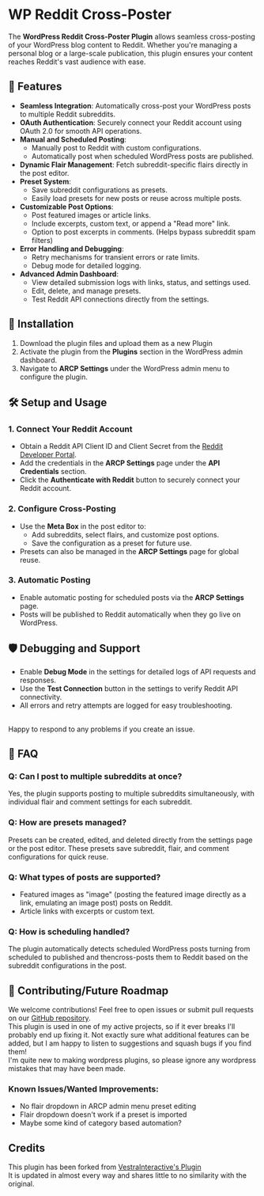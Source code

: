 
# WP Reddit Cross-Poster

The **WordPress Reddit Cross-Poster Plugin** allows seamless cross-posting of your WordPress blog content to Reddit. Whether you're managing a personal blog or a large-scale publication, this plugin ensures your content reaches Reddit's vast audience with ease.

## 🌟 Features

- **Seamless Integration**: Automatically cross-post your WordPress posts to multiple Reddit subreddits.
- **OAuth Authentication**: Securely connect your Reddit account using OAuth 2.0 for smooth API operations.
- **Manual and Scheduled Posting**:
  - Manually post to Reddit with custom configurations.
  - Automatically post when scheduled WordPress posts are published.
- **Dynamic Flair Management**: Fetch subreddit-specific flairs directly in the post editor.
- **Preset System**:
  - Save subreddit configurations as presets.
  - Easily load presets for new posts or reuse across multiple posts.
- **Customizable Post Options**:
  - Post featured images or article links.
  - Include excerpts, custom text, or append a "Read more" link.
  - Option to post excerpts in comments. (Helps bypass subreddit spam filters)
- **Error Handling and Debugging**:
  - Retry mechanisms for transient errors or rate limits.
  - Debug mode for detailed logging.
- **Advanced Admin Dashboard**:
  - View detailed submission logs with links, status, and settings used.
  - Edit, delete, and manage presets.
  - Test Reddit API connections directly from the settings.

## 🚀 Installation

1. Download the plugin files and upload them as a new Plugin
2. Activate the plugin from the **Plugins** section in the WordPress admin dashboard.
3. Navigate to **ARCP Settings** under the WordPress admin menu to configure the plugin.

## 🛠️ Setup and Usage

### 1. Connect Your Reddit Account
- Obtain a Reddit API Client ID and Client Secret from the [Reddit Developer Portal](https://www.reddit.com/prefs/apps).
- Add the credentials in the **ARCP Settings** page under the **API Credentials** section.
- Click the **Authenticate with Reddit** button to securely connect your Reddit account.

### 2. Configure Cross-Posting
- Use the **Meta Box** in the post editor to:
  - Add subreddits, select flairs, and customize post options.
  - Save the configuration as a preset for future use.
- Presets can also be managed in the **ARCP Settings** page for global reuse.

### 3. Automatic Posting
- Enable automatic posting for scheduled posts via the **ARCP Settings** page.
- Posts will be published to Reddit automatically when they go live on WordPress.

## 🛡️ Debugging and Support

- Enable **Debug Mode** in the settings for detailed logs of API requests and responses.
- Use the **Test Connection** button in the settings to verify Reddit API connectivity.
- All errors and retry attempts are logged for easy troubleshooting.

<br>
Happy to respond to any problems if you create an issue. 

## 🤔 FAQ

### Q: Can I post to multiple subreddits at once?
Yes, the plugin supports posting to multiple subreddits simultaneously, with individual flair and comment settings for each subreddit.

### Q: How are presets managed?
Presets can be created, edited, and deleted directly from the settings page or the post editor. These presets save subreddit, flair, and comment configurations for quick reuse.

### Q: What types of posts are supported?
- Featured images as "image" (posting the featured image directly as a link, emulating an image post) posts on Reddit.
- Article links with excerpts or custom text.

### Q: How is scheduling handled?
The plugin automatically detects scheduled WordPress posts turning from scheduled to published and thencross-posts them to Reddit based on the subreddit configurations in the post.

## 🎉 Contributing/Future Roadmap

We welcome contributions! Feel free to open issues or submit pull requests on our [GitHub repository](https://github.com/vedaanty/reddit-crosspost-plugin). <br>
This plugin is used in one of my active projects, so if it ever breaks I'll probably end up fixing it. Not exactly sure what additional features can be added, but I am happy to listen to suggestions and squash bugs if you find them! <br>
I'm quite new to making wordpress plugins, so please ignore any wordpress mistakes that may have been made.

### Known Issues/Wanted Improvements: 
- No flair dropdown in ARCP admin menu preset editing
- Flair dropdown doesn't work if a preset is imported
- Maybe some kind of category based automation?
  
## Credits
This plugin has been forked from [VestraInteractive's Plugin](https://github.com/vestrainteractive/reddit-crosspost-plugin.) <br>
It is updated in almost every way and shares little to no similarity with the original.
